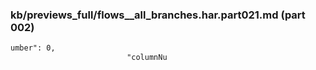 ### kb/previews_full/flows__all_branches.har.part021.md (part 002)

```md
umber": 0,
                          "columnNu
```

```
